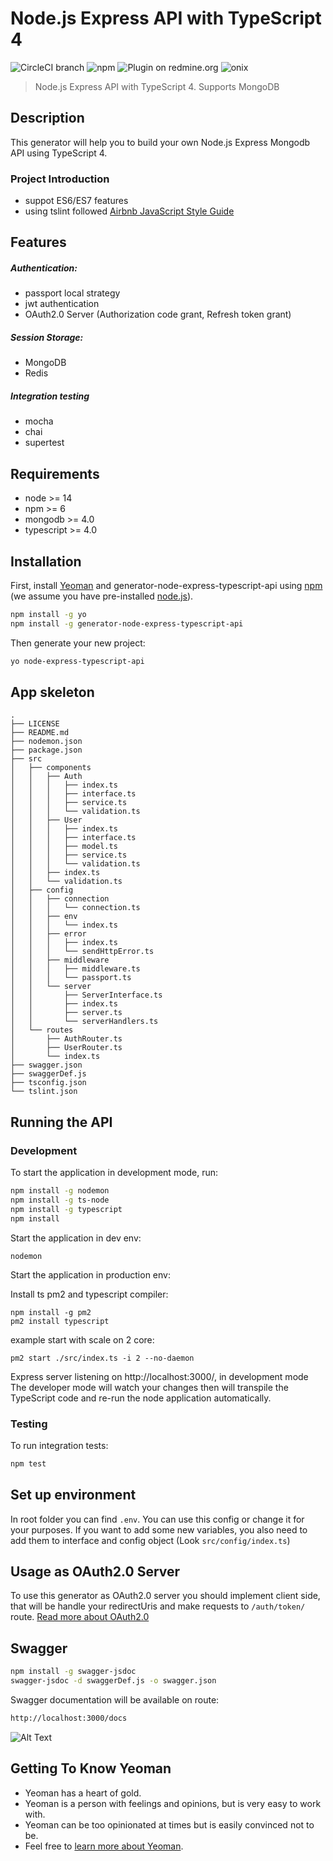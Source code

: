 # Node.js Express API with TypeScript 4


![CircleCI branch](https://img.shields.io/circleci/project/github/RedSparr0w/node-csgo-parser/master.svg?style=flat-square)
![npm](https://img.shields.io/npm/dm/localeval.svg?style=flat-square)
![Plugin on redmine.org](https://img.shields.io/redmine/plugin/stars/redmine_xlsx_format_issue_exporter.svg?style=flat-square)
![onix](https://img.shields.io/badge/onix-systems-blue.svg)

> Node.js Express API with TypeScript 4. Supports MongoDB

## Description
This generator will help you to build your own Node.js Express Mongodb API using TypeScript 4.

### Project Introduction
- suppot ES6/ES7 features
- using tslint followed [Airbnb JavaScript Style Guide](https://github.com/airbnb/javascript)

## Features
##### Authentication:
- passport local strategy
- jwt authentication
- OAuth2.0 Server (Authorization code grant, Refresh token grant)
##### Session Storage:
- MongoDB
- Redis
##### Integration testing
- mocha
- chai
- supertest

## Requirements

- node >= 14
- npm >= 6
- mongodb >= 4.0
- typescript >= 4.0

## Installation

First, install [Yeoman](http://yeoman.io) and generator-node-express-typescript-api using [npm](https://www.npmjs.com/) (we assume you have pre-installed [node.js](https://nodejs.org/)).

```bash
npm install -g yo
npm install -g generator-node-express-typescript-api
```

Then generate your new project:

```bash
yo node-express-typescript-api
```
## App skeleton
```
.
├── LICENSE
├── README.md
├── nodemon.json
├── package.json
├── src
│   ├── components
│   │   ├── Auth
│   │   │   ├── index.ts
│   │   │   ├── interface.ts
│   │   │   ├── service.ts
│   │   │   └── validation.ts
│   │   ├── User
│   │   │   ├── index.ts
│   │   │   ├── interface.ts
│   │   │   ├── model.ts
│   │   │   ├── service.ts
│   │   │   └── validation.ts
│   │   ├── index.ts
│   │   └── validation.ts
│   ├── config
│   │   ├── connection
│   │   │   └── connection.ts
│   │   ├── env
│   │   │   └── index.ts
│   │   ├── error
│   │   │   ├── index.ts
│   │   │   └── sendHttpError.ts
│   │   ├── middleware
│   │   │   ├── middleware.ts
│   │   │   └── passport.ts
│   │   └── server
│   │       ├── ServerInterface.ts
│   │       ├── index.ts
│   │       ├── server.ts
│   │       └── serverHandlers.ts
│   └── routes
│       ├── AuthRouter.ts
│       ├── UserRouter.ts
│       └── index.ts
├── swagger.json
├── swaggerDef.js
├── tsconfig.json
└── tslint.json
```
## Running the API
### Development
To start the application in development mode, run:

```bash
npm install -g nodemon
npm install -g ts-node
npm install -g typescript
npm install
```

Start the application in dev env:
```
nodemon
```
Start the application in production env:

Install ts pm2 and typescript compiler:
```
npm install -g pm2
pm2 install typescript
```

example start with scale on 2 core:
```
pm2 start ./src/index.ts -i 2 --no-daemon
```

Express server listening on http://localhost:3000/, in development mode
The developer mode will watch your changes then will transpile the TypeScript code and re-run the node application automatically.

### Testing
To run integration tests: 
```bash
npm test
```

## Set up environment
In root folder you can find `.env`. You can use this config or change it for your purposes.
If you want to add some new variables, you also need to add them to interface and config object (Look `src/config/index.ts`)

## Usage as OAuth2.0 Server
To use this generator as OAuth2.0 server you should implement client side, that will be handle your redirectUris and make requests to `/auth/token/` route. [Read more about OAuth2.0](https://alexbilbie.com/guide-to-oauth-2-grants/)

## Swagger
```bash
npm install -g swagger-jsdoc
swagger-jsdoc -d swaggerDef.js -o swagger.json
```
Swagger documentation will be available on route: 
```bash
http://localhost:3000/docs
```
![Alt Text](https://i.ibb.co/b6SdyQV/gif1.gif)

## Getting To Know Yeoman

 * Yeoman has a heart of gold.
 * Yeoman is a person with feelings and opinions, but is very easy to work with.
 * Yeoman can be too opinionated at times but is easily convinced not to be.
 * Feel free to [learn more about Yeoman](http://yeoman.io/).

[travis-image]: https://travis-ci.org/caiobsouza/generator-ts-node-api.svg?branch=master
[travis-url]: https://travis-ci.org/caiobsouza/generator-ts-node-api
